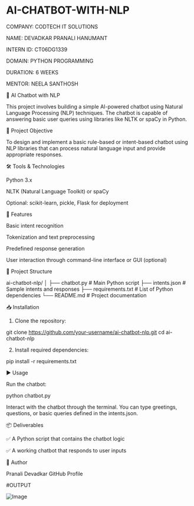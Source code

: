 # AI-CHATBOT-WITH-NLP

COMPANY: CODTECH IT SOLUTIONS

NAME: DEVADKAR PRANALI HANUMANT

INTERN ID: CT06DG1339

DOMAIN: PYTHON PROGRAMMING

DURATION: 6 WEEKS

MENTOR: NEELA SANTHOSH


🤖 AI Chatbot with NLP

This project involves building a simple AI-powered chatbot using Natural Language Processing (NLP) techniques. The chatbot is capable of answering basic user queries using libraries like NLTK or spaCy in Python.

📌 Project Objective

To design and implement a basic rule-based or intent-based chatbot using NLP libraries that can process natural language input and provide appropriate responses.

🛠️ Tools & Technologies

Python 3.x

NLTK (Natural Language Toolkit) or spaCy

Optional: scikit-learn, pickle, Flask for deployment


🚀 Features

Basic intent recognition

Tokenization and text preprocessing

Predefined response generation

User interaction through command-line interface or GUI (optional)


📂 Project Structure

ai-chatbot-nlp/
│
├── chatbot.py            # Main Python script
├── intents.json          # Sample intents and responses
├── requirements.txt      # List of Python dependencies
└── README.md             # Project documentation

📥 Installation

1. Clone the repository:



git clone https://github.com/your-username/ai-chatbot-nlp.git
cd ai-chatbot-nlp

2. Install required dependencies:



pip install -r requirements.txt

▶️ Usage

Run the chatbot:

python chatbot.py

Interact with the chatbot through the terminal. You can type greetings, questions, or basic queries defined in the intents.json.

📦 Deliverables

✅ A Python script that contains the chatbot logic

✅ A working chatbot that responds to user inputs


📌 Author

Pranali Devadkar
GitHub Profile



#OUTPUT

![Image](https://github.com/user-attachments/assets/8bcc02d5-669e-475f-857d-f8ead7f08fdf)
